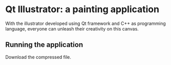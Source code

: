 # Qt Illustrator: a painting application
With the illustrator developed using Qt framework and C++ as programming language, everyone can unleash their creativity on this canvas.

## Running the application
Download the compressed file.


